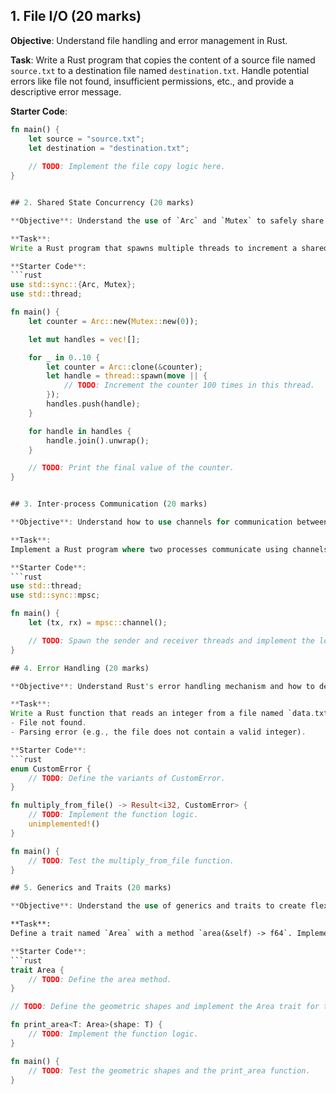 
## 1. File I/O (20 marks)

**Objective**: Understand file handling and error management in Rust.

**Task**:
Write a Rust program that copies the content of a source file named `source.txt` to a destination file named `destination.txt`. Handle potential errors like file not found, insufficient permissions, etc., and provide a descriptive error message.

**Starter Code**:
```rust
fn main() {
    let source = "source.txt";
    let destination = "destination.txt";
    
    // TODO: Implement the file copy logic here.
}


## 2. Shared State Concurrency (20 marks)

**Objective**: Understand the use of `Arc` and `Mutex` to safely share mutable state across threads.

**Task**:
Write a Rust program that spawns multiple threads to increment a shared counter. The counter should be a mutable integer wrapped in a `Mutex` and then in an `Arc` to allow safe shared access from multiple threads. Spawn 10 threads, and each thread should increment the counter 100 times. After all threads have finished their execution, print the final value of the counter in the main thread. The expected output should be 1000.

**Starter Code**:
```rust
use std::sync::{Arc, Mutex};
use std::thread;

fn main() {
    let counter = Arc::new(Mutex::new(0));

    let mut handles = vec![];

    for _ in 0..10 {
        let counter = Arc::clone(&counter);
        let handle = thread::spawn(move || {
            // TODO: Increment the counter 100 times in this thread.
        });
        handles.push(handle);
    }

    for handle in handles {
        handle.join().unwrap();
    }

    // TODO: Print the final value of the counter.
}


## 3. Inter-process Communication (20 marks)

**Objective**: Understand how to use channels for communication between processes.

**Task**:
Implement a Rust program where two processes communicate using channels. One process (the sender) should send a string message to the other process (the receiver). The receiver should convert the received string to uppercase and send the modified string back to the sender. The sender should then print the received uppercase string.

**Starter Code**:
```rust
use std::thread;
use std::sync::mpsc;

fn main() {
    let (tx, rx) = mpsc::channel();

    // TODO: Spawn the sender and receiver threads and implement the logic.
}

## 4. Error Handling (20 marks)

**Objective**: Understand Rust's error handling mechanism and how to define custom error types.

**Task**:
Write a Rust function that reads an integer from a file named `data.txt` and multiplies it by 2. The function should return a `Result<i32, CustomError>`. Define a `CustomError` enum that can represent various error conditions such as:
- File not found.
- Parsing error (e.g., the file does not contain a valid integer).

**Starter Code**:
```rust
enum CustomError {
    // TODO: Define the variants of CustomError.
}

fn multiply_from_file() -> Result<i32, CustomError> {
    // TODO: Implement the function logic.
    unimplemented!()
}

fn main() {
    // TODO: Test the multiply_from_file function.
}

## 5. Generics and Traits (20 marks)

**Objective**: Understand the use of generics and traits to create flexible and type-safe code in Rust.

**Task**:
Define a trait named `Area` with a method `area(&self) -> f64`. Implement the `Area` trait for several geometric shapes like `Rectangle`, `Circle`, and `Triangle`. Create a generic function `print_area<T: Area>(shape: T)` that takes any shape and prints its area. In the `main` function, create instances of each shape and use the `print_area` function.

**Starter Code**:
```rust
trait Area {
    // TODO: Define the area method.
}

// TODO: Define the geometric shapes and implement the Area trait for them.

fn print_area<T: Area>(shape: T) {
    // TODO: Implement the function logic.
}

fn main() {
    // TODO: Test the geometric shapes and the print_area function.
}


